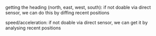 getting the heading (north, east, west, south): if not doable via direct sensor, we can do this by diffing recent positions

speed/acceleration: if not doable via direct sensor, we can get it by analysing recent positions
